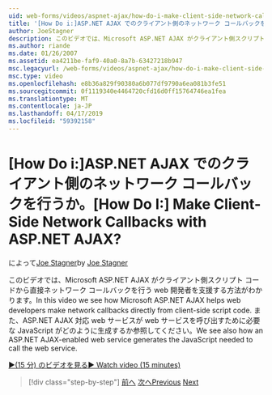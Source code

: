 ```yaml
---
uid: web-forms/videos/aspnet-ajax/how-do-i-make-client-side-network-callbacks-with-aspnet-ajax
title: '[How Do i:]ASP.NET AJAX でのクライアント側のネットワーク コールバックを行うか。 | Microsoft Docs'
author: JoeStagner
description: このビデオでは、Microsoft ASP.NET AJAX がクライアント側スクリプト コードから直接ネットワーク コールバックを行う web 開発者を支援する方法がわかります。 ASP.NET の方法も参照しています.
ms.author: riande
ms.date: 01/26/2007
ms.assetid: ea4211be-faf9-40a0-8a7b-63427218b947
msc.legacyurl: /web-forms/videos/aspnet-ajax/how-do-i-make-client-side-network-callbacks-with-aspnet-ajax
msc.type: video
ms.openlocfilehash: e8b36a829f90380a6b077df9790a6ea081b3fe51
ms.sourcegitcommit: 0f1119340e4464720cfd16d0ff15764746ea1fea
ms.translationtype: MT
ms.contentlocale: ja-JP
ms.lasthandoff: 04/17/2019
ms.locfileid: "59392158"
---
```

# <a name="how-do-i-make-client-side-network-callbacks-with-aspnet-ajax"></a><span data-ttu-id="25023-105">[How Do i:]ASP.NET AJAX でのクライアント側のネットワーク コールバックを行うか。</span><span class="sxs-lookup"><span data-stu-id="25023-105">[How Do I:] Make Client-Side Network Callbacks with ASP.NET AJAX?</span></span>

<span data-ttu-id="25023-106">によって[Joe Stagner](https://github.com/JoeStagner)</span><span class="sxs-lookup"><span data-stu-id="25023-106">by [Joe Stagner](https://github.com/JoeStagner)</span></span>

<span data-ttu-id="25023-107">このビデオでは、Microsoft ASP.NET AJAX がクライアント側スクリプト コードから直接ネットワーク コールバックを行う web 開発者を支援する方法がわかります。</span><span class="sxs-lookup"><span data-stu-id="25023-107">In this video we see how Microsoft ASP.NET AJAX helps web developers make network callbacks directly from client-side script code.</span></span> <span data-ttu-id="25023-108">また、ASP.NET AJAX 対応 web サービスが web サービスを呼び出すために必要な JavaScript がどのように生成するか参照してください。</span><span class="sxs-lookup"><span data-stu-id="25023-108">We see also how an ASP.NET AJAX-enabled web service generates the JavaScript needed to call the web service.</span></span>

[<span data-ttu-id="25023-109">&#9654;(15 分) のビデオを見る</span><span class="sxs-lookup"><span data-stu-id="25023-109">&#9654; Watch video (15 minutes)</span></span>](https://channel9.msdn.com/Blogs/ASP-NET-Site-Videos/how-do-i-make-client-side-network-callbacks-with-aspnet-ajax)

> [!div class="step-by-step"]
> <span data-ttu-id="25023-110">[前へ](how-do-i-implement-dynamic-partial-page-updates-with-aspnet-ajax.md)
> [次へ](how-do-i-add-aspnet-ajax-features-to-an-existing-web-application.md)</span><span class="sxs-lookup"><span data-stu-id="25023-110">[Previous](how-do-i-implement-dynamic-partial-page-updates-with-aspnet-ajax.md)
[Next](how-do-i-add-aspnet-ajax-features-to-an-existing-web-application.md)</span></span>
